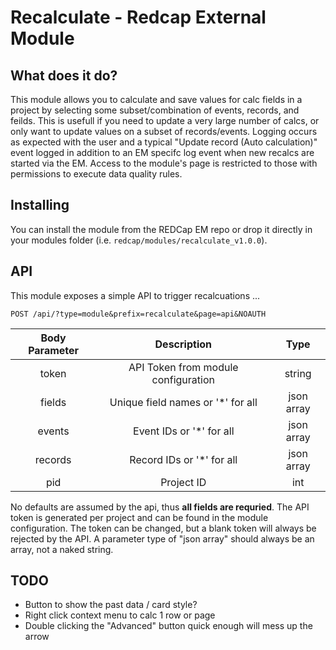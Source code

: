 # Recalculate - Redcap External Module

## What does it do?

This module allows you to calculate and save values for calc fields in a project by selecting some subset/combination of events, records, and feilds. This is usefull if you need to update a very large number of calcs, or only want to update values on a subset of records/events. Logging occurs as expected with the user and a typical "Update record (Auto calculation)" event logged in addition to an EM specifc log event when new recalcs are started via the EM. Access to the module's page is restricted to those with permissions to execute data quality rules.

## Installing

You can install the module from the REDCap EM repo or drop it directly in your modules folder (i.e. `redcap/modules/recalculate_v1.0.0`).

## API

This module exposes a simple API to trigger recalcuations ...

`POST /api/?type=module&prefix=recalculate&page=api&NOAUTH`

|**Body Parameter**|              **Description**             |   **Type**   |
|:-----------------:|:---------------------------------------:|:------------:|
|   token           |   API Token from module configuration   |  string      |
|   fields          |   Unique field names or '*' for all     |  json array  |
|   events          |   Event IDs or '*' for all              |  json array  |
|   records         |   Record IDs or '*' for all             |  json array  |
|   pid             |   Project ID                            |  int         |

No defaults are assumed by the api, thus **all fields are requried**. The API token is generated per project and can be found in the module configuration. The token can be changed, but a blank token will always be rejected by the API. A parameter type of "json array" should always be an array, not a naked string.

## TODO

* Button to show the past data / card style?
* Right click context menu to calc 1 row or page
* Double clicking the "Advanced" button quick enough will mess up the arrow